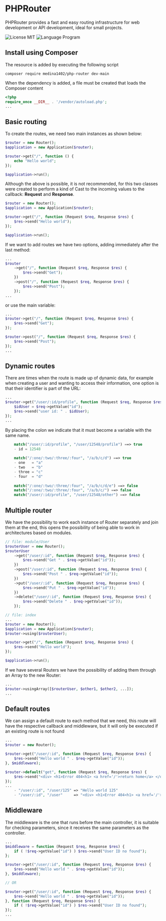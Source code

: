 # PHPRouter
PHPRouter provides a fast and easy routing infrastructure for web development or API development, ideal for small projects.

![License MIT](https://img.shields.io/github/license/Medina1402/PHPRouter)
![Language Program](https://img.shields.io/badge/PHP-v7.4.19-blue?logo=PHP)


## Install using Composer
The resource is added by executing the following script
```shell
composer require medina1402/php-router dev-main
```
When the dependency is added, a file must be created that loads the Composer content
```php
<?php
require_once __DIR__ . '/vendor/autoload.php';
...
```

## Basic routing
To create the routes, we need two main instances as shown below:
```php
$router = new Router();
$application = new Application($router);

$router->get("/", function () {
    echo "Hello world";
});

$application->run();
```
Although the above is possible, it is not recommended, for this two classes were created to perform a kind of Cast to the incoming values to the callback: **Request** and **Response**.
```php
$router = new Router();
$application = new Application($router);

$router->get("/", function (Request $req, Response $res) {
    $res->send("Hello world");
});

$application->run();
```
If we want to add routes we have two options, adding immediately after the last method:
```php
...
$router
    ->get("/", function (Request $req, Response $res) {
        $res->send("Get");
    })
    ->post("/", function (Request $req, Response $res) {
        $res->send("Post");
    });
...
```
or use the main variable:
```php
...
$router->get("/", function (Request $req, Response $res) {
    $res->send("Get");
});

$router->post("/", function (Request $req, Response $res) {
    $res->send("Post");
});
...
```

## Dynamic routes
There are times when the route is made up of dynamic data, for example when creating a user and wanting to access their information, one option is that their identifier is part of the URL:
```php
...
$router->get("/user/:id/profile", function (Request $req, Response $res) {
    $idUser = $req->getValue("id");
    $res->send("user id: " . $idUser);
});
...
```
By placing the colon we indicate that it must become a variable with the same name.
```php  
    match("/user/:id/profile", "/user/12548/profile") ==> true
    - id = 12548
    
    match("/:one/:two/:three/:four", "/a/b/c/d") ==> true
    - one   = "a"
    - two   = "b"
    - three = "c"
    - four  = "d"
     
    match("/:one/:two/:three/:four", "/a/b/c/d/e") ==> false
    match("/:one/:two/:three/:four", "/a/b/c/") ==> false
    match("/user/:id/profile", "/user/12548/other") ==> false
```

## Multiple router
We have the possibility to work each instance of Router separately and join them at the end, this opens the possibility of being able to work in architectures based on modules.
```php
// file: module/User
$routerUser = new Router();
$routerUser
    ->get("/user/:id", function (Request $req, Response $res) {
        $res->send("Get " . $req->getValue("id"));
    })
    ->post("/user/:id", function (Request $req, Response $res) {
        $res->send("Post " . $req->getValue("id"));
    })
    ->put("/user/:id", function (Request $req, Response $res) {
        $res->send("Put " . $req->getValue("id"));
    })
    ->delete("/user/:id", function (Request $req, Response $res) {
        $res->send("Delete " . $req->getValue("id"));
    });

// file: index
...
$router = new Router();
$application = new Application($router);
$router->using($routerUser);

$router->get("/", function (Request $req, Response $res) {
    $res->send("Hello world");
});

$application->run();
```
If we have several Routers we have the possibility of adding them through an Array to the new Router:
```php
...
$router->usingArray([$routerUser, $other1, $other2, ...]);
...
```

## Default routes
We can assign a default route to each method that we need, this route will have the respective callback and middleware, but it will only be executed if an existing route is not found
```php
...
$router = new Router();

$router->get("/user/:id", function (Request $req, Response $res) {
    $res->send("Hello world " . $req->getValue("id"));
}, $middleware);

$router->default("get", function (Request $req, Response $res) {
    $res->send("<div> <h1>Error 404<h1> <a href='/'>return home</a> </div>");
});
...
    - "/user/:id", "/user/125" => "Hello world 125"
    - "/user/:id", "/user"     => "<div> <h1>Error 404<h1> <a href='/'>return home</a> </div>"
```

## Middleware
The middleware is the one that runs before the main controller, it is suitable for checking parameters, since it receives the same parameters as the controller.
```php
...
$middleware = function (Request $req, Response $res) {
    if ( !$req->getValue("id") ) $res->send("User ID no found");
};

$router->get("/user/:id", function (Request $req, Response $res) {
    $res->send("Hello world " . $req->getValue("id"));
}, $middleware);

// OR

$router->get("/user/:id", function (Request $req, Response $res) {
    $res->send("Hello world " . $req->getValue("id"));
}, function (Request $req, Response $res) {
    if ( !$req->getValue("id") ) $res->send("User ID no found");
});
...
```
